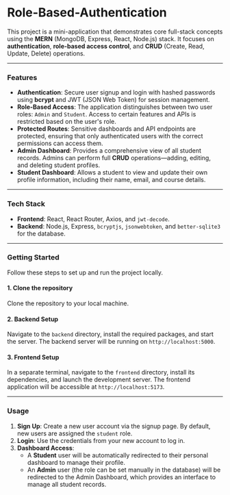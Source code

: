 # Role-Based-Authentication

This project is a mini-application that demonstrates core full-stack concepts using the **MERN** (MongoDB, Express, React, Node.js) stack. It focuses on **authentication**, **role-based access control**, and **CRUD** (Create, Read, Update, Delete) operations.

---

### Features

* **Authentication**: Secure user signup and login with hashed passwords using **bcrypt** and JWT (JSON Web Token) for session management.
* **Role-Based Access**: The application distinguishes between two user roles: `Admin` and `Student`. Access to certain features and APIs is restricted based on the user's role.
* **Protected Routes**: Sensitive dashboards and API endpoints are protected, ensuring that only authenticated users with the correct permissions can access them.
* **Admin Dashboard**: Provides a comprehensive view of all student records. Admins can perform full **CRUD** operations—adding, editing, and deleting student profiles.
* **Student Dashboard**: Allows a student to view and update their own profile information, including their name, email, and course details.

---

### Tech Stack

* **Frontend**: React, React Router, Axios, and `jwt-decode`.
* **Backend**: Node.js, Express, `bcryptjs`, `jsonwebtoken`, and `better-sqlite3` for the database.

---

### Getting Started

Follow these steps to set up and run the project locally.

#### 1. Clone the repository

Clone the repository to your local machine.

#### 2. Backend Setup

Navigate to the `backend` directory, install the required packages, and start the server. The backend server will be running on `http://localhost:5000`.

#### 3. Frontend Setup

In a separate terminal, navigate to the `frontend` directory, install its dependencies, and launch the development server. The frontend application will be accessible at `http://localhost:5173`.

---

### Usage

1.  **Sign Up**: Create a new user account via the signup page. By default, new users are assigned the `student` role.
2.  **Login**: Use the credentials from your new account to log in.
3.  **Dashboard Access**:
    * A **Student** user will be automatically redirected to their personal dashboard to manage their profile.
    * An **Admin** user (the role can be set manually in the database) will be redirected to the Admin Dashboard, which provides an interface to manage all student records.
